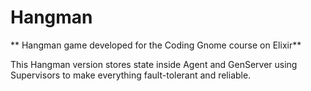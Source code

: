 # Hangman

** Hangman game developed for the Coding Gnome course on Elixir**

This Hangman version stores state inside Agent and GenServer using Supervisors to make everything fault-tolerant and reliable.
